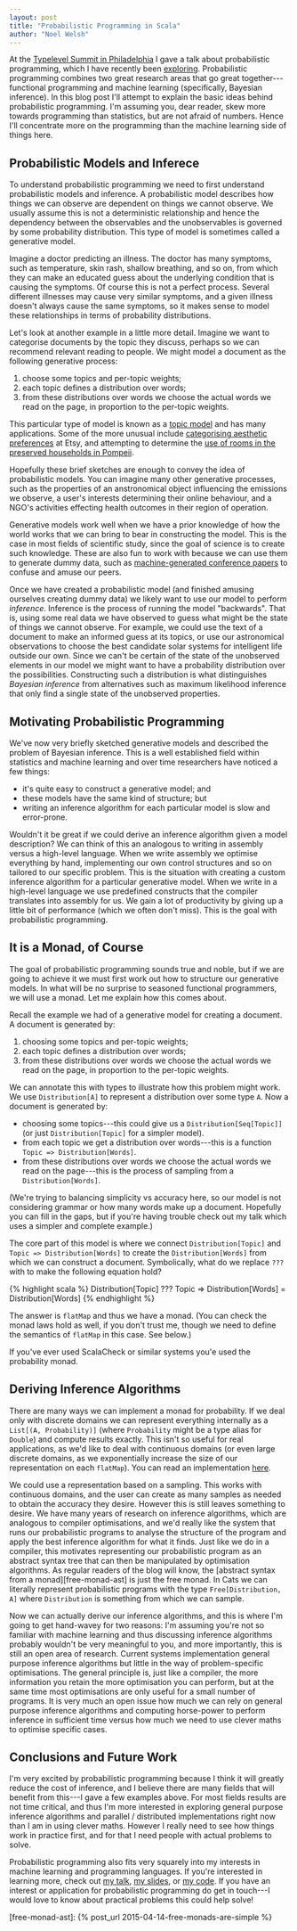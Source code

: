```yaml
---
layout: post
title: "Probabilistic Programming in Scala"
author: "Noel Welsh"
---
```


At the [Typelevel Summit in Philadelphia][typelevel-philly] I gave a talk about probabilistic programming, which I have recently been [exploring][pfennig]. Probabilistic programming combines two great research areas that go great together---functional programming and machine learning (specifically, Bayesian inference). In this blog post I'll attempt to explain the basic ideas behind probabilistic programming. I'm assuming you, dear reader, skew more towards programming than statistics, but are not afraid of numbers. Hence I'll concentrate more on the programming than the machine learning side of things here.

<!-- break -->

## Probabilistic Models and Inferece

To understand probabilistic programming we need to first understand probabilistic models and inference. A probabilistic model describes how things we can observe are dependent on things we cannot observe. We usually assume this is not a deterministic relationship and hence the dependency between the observables and the unobservables is governed by some probability distribution. This type of model is sometimes called a generative model.

Imagine a doctor predicting an illness. The doctor has many symptoms, such as temperature, skin rash, shallow breathing, and so on, from which they can make an educated guess about the underlying condition that is causing the symptoms. Of course this is not a perfect process. Several different illnesses may cause very similar symptoms, and a given illness doesn't always cause the same symptoms, so it makes sense to model these relationships in terms of probability distributions.

Let's look at another example in a little more detail. Imagine we want to categorise documents by the topic they discuss, perhaps so we can recommend relevant reading to people. We might model a document as the following generative process:

1. choose some topics and per-topic weights;
2. each topic defines a distribution over words;
3. from these distributions over words we choose the actual words we read on the page, in proportion to the per-topic weights.

This particular type of model is known as a [topic model][topic-model] and has many applications. Some of the more unusual include [categorising aesthetic preferences][etsy-lda] at Etsy, and attempting to determine the [use of rooms in the preserved households in Pompeii][topic-model-pompeii].

Hopefully these brief sketches are enough to convey the idea of probabilistic models. You can imagine many other generative processes, such as the properties of an anstronomical object influencing the emissions we observe, a user's interests determining their online behaviour, and a NGO's activities effecting health outcomes in their region of operation.

Generative models work well when we have a prior knowledge of how the world works that we can bring to bear in constructing the model. This is the case in most fields of scientific study, since the goal of science is to create such knowledge. These are also fun to work with because we can use them to generate dummy data, such as [machine-generated conference papers][scigen] to confuse and amuse our peers.

Once we have created a probabilistic model (and finished amusing ourselves creating dummy data) we likely want to use our model to perform *inference*. Inference is the process of running the model "backwards". That is, using some real data we have observed to guess what might be the state of things we cannot observe. For example, we could use the text of a document to make an informed guess at its topics, or use our astronomical observations to choose the best candidate solar systems for intelligent life outside our own. Since we can't be certain of the state of the unobserved elements in our model we might want to have a probability distribution over the possibilities. Constructing such a distribution is what distinguishes *Bayesian inference* from alternatives such as maximum likelihood inference that only find a single state of the unobserved properties.


## Motivating Probabilistic Programming

We've now very briefly sketched generative models and described the problem of Bayesian inference. This is a well established field within statistics and machine learning and over time researchers have noticed a few things:

- it's quite easy to construct a generative model; and
- these models have the same kind of structure; but
- writing an inference algorithm for each particular model is slow and error-prone.

Wouldn't it be great if we could derive an inference algorithm given a model description? We can think of this an analogous to writing in assembly versus a high-level language. When we write assembly we optimise everything by hand, implementing our own control structures and so on tailored to our specific problem. This is the situation with creating a custom inference algorithm for a particular generative model. When we write in a high-level language we use predefined constructs that the compiler translates into assembly for us. We gain a lot of productivity by giving up a little bit of performance (which we often don't miss). This is the goal with probabilistic programming.


## It is a Monad, of Course

The goal of probabilistic programming sounds true and noble, but if we are going to achieve it we must first work out how to structure our generative models. In what will be no surprise to seasoned functional programmers, we will use a monad. Let me explain how this comes about.

Recall the example we had of a generative model for creating a document. A document is generated by:

1. choosing some topics and per-topic weights;
2. each topic defines a distribution over words;
3. from these distributions over words we choose the actual words we read on the page, in proportion to the per-topic weights.

We can annotate this with types to illustrate how this problem might work. We use `Distribution[A]` to represent a distribution over some type `A`. Now a document is generated by:

- choosing some topics---this could give us a `Distribution[Seq[Topic]]` (or just `Distribution[Topic]` for a simpler model).
- from each topic we get a distribution over words---this is a function `Topic => Distribution[Words]`.
- from these distributions over words we choose the actual words we read on the page---this is the process of sampling from a `Distribution[Words]`.

(We're trying to balancing simplicity vs accuracy here, so our model is not considering grammar or how many words make up a document. Hopefully you can fill in the gaps, but if you're having trouble check out my talk which uses a simpler and complete example.)

The core part of this model is where we connect `Distribution[Topic]` and `Topic => Distribution[Words]` to create the `Distribution[Words]` from which we can construct a document. Symbolically, what do we replace `???` with to make the following equation hold?

{% highlight scala %}
Distribution[Topic] ??? Topic => Distribution[Words] = Distribution[Words]
{% endhighlight %}

The answer is `flatMap` and thus we have a monad. (You can check the monad laws hold as well, if you don't trust me, though we need to define the semantics of `flatMap` in this case. See below.)

If you've ever used ScalaCheck or similar systems you'e used the probability monad.


## Deriving Inference Algorithms

There are many ways we can implement a monad for probability. If we deal only with discrete domains we can represent everything internally as a `List[(A, Probability)]` (where `Probability` might be a type alias for `Double`) and compute results exactly. This isn't so useful for real applications, as we'd like to deal with continuous domains (or even large discrete domains, as we exponentially increase the size of our representation on each `flatMap`). You can read an implementation [here][enumeration].

We could use a representation based on a sampling. This works with continuous domains, and the user can create as many samples as needed to obtain the accuracy they desire. However this is still leaves something to desire. We have many years of research on inference algorithms, which are analogous to compiler optimisations, and we'd really like the system that runs our probabilistic programs to analyse the structure of the program and apply the best inference algorithm for what it finds. Just like we do in a compiler, this motivates representing our probabilistic program as an abstract syntax tree that can then be manipulated by optimisation algorithms. As regular readers of the blog will know, the [abstract syntax from a monad][free-monad-ast] is just the free monad. In Cats we can literally represent probabilistic programs with the type `Free[Distribution, A]` where `Distribution` is something from which we can sample.

Now we can actually derive our inference algorithms, and this is where I'm going to get hand-wavey for two reasons: I'm assuming you're not so familiar with machine learning and thus discussing inference algorithms probably wouldn't be very meaningful to you, and more importantly, this is still an open area of research. Current systems implementation general purpose inference algorithms but little in the way of problem-specific optimisations. The general principle is, just like a compiler, the more information you retain the more optimisation you can perform, but at the same time most optimisations are only useful for a small number of programs. It is very much an open issue how much we can rely on general purpose inference algorithms and computing horse-power to perform inference in sufficient time versus how much we need to use clever maths to optimise specific cases.


## Conclusions and Future Work

I'm very excited by probabilistic programming because I think it will greatly reduce the cost of inference, and I believe there are many fields that will benefit from this---I gave a few examples above. For most fields results are not time critical, and thus I'm more interested in exploring general purpose inference algorithms and parallel / distributed implementations right now than I am in using clever maths. However I really need to see how things work in practice first, and for that I need people with actual problems to solve.

Probabilistic programming also fits very squarely into my interests in machine learning and programming languages. If you're interested in learning more, check out [my talk][pp-talk], [my slides][pp-slides], or [my code][pfennig]. If you have an interest or application for probabilistic programming do get in touch---I would love to know about practical problems this could help solve!


[typelevel-philly]: http://typelevel.org/event/2016-03-summit-philadelphia/
[pfennig]: https://github.com/noelwelsh/pfennig
[pp-talk]: https://www.youtube.com/watch?v=e1Ykk_CqKTY&index=3&list=PL_5uJkfWNxdkQd7FbN1whrTOsJPMgHgLg
[pp-slides]: http://noelwelsh.com/assets/downloads/typelevel-summit-philly-2016.pdf

[topic-model]: https://www.cs.princeton.edu/~blei/topicmodeling.html
[etsy-lda]: http://mimno.infosci.cornell.edu/info6150/readings/p1640-hu.pdf
[topic-model-pompeii]: http://mimno.infosci.cornell.edu/papers/pompeii.pdf
[scigen]: https://pdos.csail.mit.edu/archive/scigen/
[enumeration]: https://github.com/noelwelsh/pfennig/blob/master/src/main/scala/pfennig/Enumeration.scala
[free-monad-ast]: {% post_url 2015-04-14-free-monads-are-simple %}
